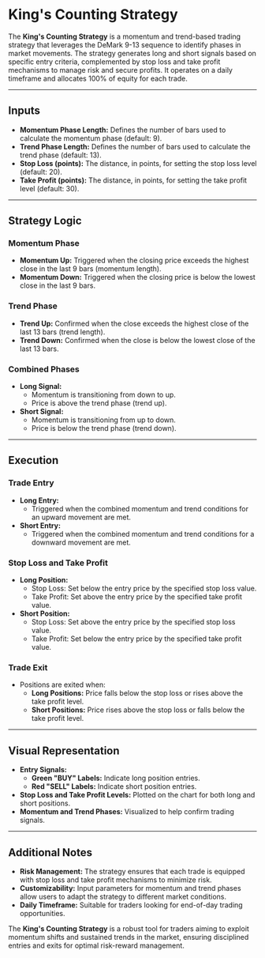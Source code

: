 # King's Counting Strategy

The **King's Counting Strategy** is a momentum and trend-based trading strategy that leverages the DeMark 9-13 sequence to identify phases in market movements. The strategy generates long and short signals based on specific entry criteria, complemented by stop loss and take profit mechanisms to manage risk and secure profits. It operates on a daily timeframe and allocates 100% of equity for each trade.

---

## Inputs

- **Momentum Phase Length:** Defines the number of bars used to calculate the momentum phase (default: 9).
- **Trend Phase Length:** Defines the number of bars used to calculate the trend phase (default: 13).
- **Stop Loss (points):** The distance, in points, for setting the stop loss level (default: 20).
- **Take Profit (points):** The distance, in points, for setting the take profit level (default: 30).

---

## Strategy Logic

### Momentum Phase
- **Momentum Up:** Triggered when the closing price exceeds the highest close in the last 9 bars (momentum length).
- **Momentum Down:** Triggered when the closing price is below the lowest close in the last 9 bars.

### Trend Phase
- **Trend Up:** Confirmed when the close exceeds the highest close of the last 13 bars (trend length).
- **Trend Down:** Confirmed when the close is below the lowest close of the last 13 bars.

### Combined Phases
- **Long Signal:**
  - Momentum is transitioning from down to up.
  - Price is above the trend phase (trend up).
- **Short Signal:**
  - Momentum is transitioning from up to down.
  - Price is below the trend phase (trend down).

---

## Execution

### Trade Entry
- **Long Entry:**
  - Triggered when the combined momentum and trend conditions for an upward movement are met.
- **Short Entry:**
  - Triggered when the combined momentum and trend conditions for a downward movement are met.

### Stop Loss and Take Profit
- **Long Position:**
  - Stop Loss: Set below the entry price by the specified stop loss value.
  - Take Profit: Set above the entry price by the specified take profit value.
- **Short Position:**
  - Stop Loss: Set above the entry price by the specified stop loss value.
  - Take Profit: Set below the entry price by the specified take profit value.

### Trade Exit
- Positions are exited when:
  - **Long Positions:** Price falls below the stop loss or rises above the take profit level.
  - **Short Positions:** Price rises above the stop loss or falls below the take profit level.

---

## Visual Representation

- **Entry Signals:**
  - **Green "BUY" Labels:** Indicate long position entries.
  - **Red "SELL" Labels:** Indicate short position entries.
- **Stop Loss and Take Profit Levels:** Plotted on the chart for both long and short positions.
- **Momentum and Trend Phases:** Visualized to help confirm trading signals.

---

## Additional Notes

- **Risk Management:** The strategy ensures that each trade is equipped with stop loss and take profit mechanisms to minimize risk.
- **Customizability:** Input parameters for momentum and trend phases allow users to adapt the strategy to different market conditions.
- **Daily Timeframe:** Suitable for traders looking for end-of-day trading opportunities.

The **King's Counting Strategy** is a robust tool for traders aiming to exploit momentum shifts and sustained trends in the market, ensuring disciplined entries and exits for optimal risk-reward management.
